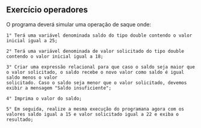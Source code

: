 ## Exercício operadores
O programa deverá simular uma operação de saque onde:

    1° Terá uma variável denominada saldo do tipo double contendo o valor inicial igual a 25;

    2° Terá uma variável denominada de valor solicitado do tipo double contendo o valor inicial igual a 18;

    3° Criar uma expressão relacional para que caso o saldo seja maior que o valor solicitado, o saldo recebe o novo valor como saldo é igual saldo menos o valor 
    solicitado. Caso o saldo seja menor que o valor solicitado, devemos exibir a mensagem "Saldo insuficiente";

    4° Imprima o valor do saldo;

    5° Em seguida, realize a mesma execução do programana agora com os valores saldo igual a 15 e valor solicitado igual a 22 e exiba o resultado;

